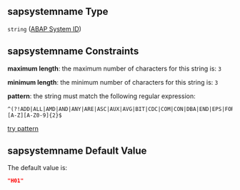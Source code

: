 ## sapsystemname Type

`string` ([ABAP System ID](btpsa-usecase-properties-services-items-allof-1-then-allof-0-then-allof-0-then-properties-parameters-properties-abap-system-id.md))

## sapsystemname Constraints

**maximum length**: the maximum number of characters for this string is: `3`

**minimum length**: the minimum number of characters for this string is: `3`

**pattern**: the string must match the following regular expression:&#x20;

```regexp
^(?!ADD|ALL|AMD|AND|ANY|ARE|ASC|AUX|AVG|BIT|CDC|COM|CON|DBA|END|EPS|FOR|GET|GID|IBM|INT|KEY|LOG|LPT|MAP|MAX|MIN|MON|NIX|NOT|NUL|OFF|OLD|OMS|OUT|PAD|PRN|RAW|REF|ROW|SAP|SET|SGA|SHG|SID|SQL|SUM|SYS|TMP|TOP|UID|USE|USR|VAR)[A-Z][A-Z0-9]{2}$
```

[try pattern](https://regexr.com/?expression=%5E\(%3F!ADD%7CALL%7CAMD%7CAND%7CANY%7CARE%7CASC%7CAUX%7CAVG%7CBIT%7CCDC%7CCOM%7CCON%7CDBA%7CEND%7CEPS%7CFOR%7CGET%7CGID%7CIBM%7CINT%7CKEY%7CLOG%7CLPT%7CMAP%7CMAX%7CMIN%7CMON%7CNIX%7CNOT%7CNUL%7COFF%7COLD%7COMS%7COUT%7CPAD%7CPRN%7CRAW%7CREF%7CROW%7CSAP%7CSET%7CSGA%7CSHG%7CSID%7CSQL%7CSUM%7CSYS%7CTMP%7CTOP%7CUID%7CUSE%7CUSR%7CVAR\)%5BA-Z%5D%5BA-Z0-9%5D%7B2%7D%24 "try regular expression with regexr.com")

## sapsystemname Default Value

The default value is:

```json
"H01"
```
